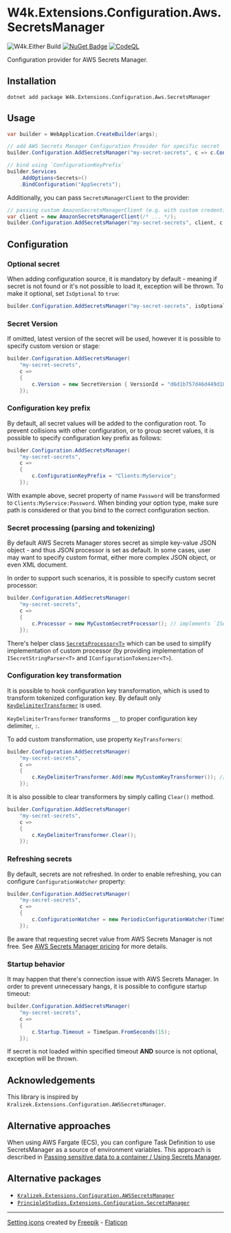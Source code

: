 # W4k.Extensions.Configuration.Aws.SecretsManager

![W4k.Either Build](https://github.com/wdolek/w4k-extensions-configuration-aws-secretsmanager/workflows/Build%20and%20test/badge.svg)
[![NuGet Badge](https://buildstats.info/nuget/W4k.Extensions.Configuration.Aws.SecretsManager?includePreReleases=true)](https://www.nuget.org/packages/W4k.Extensions.Configuration.Aws.SecretsManager/)
[![CodeQL](https://github.com/wdolek/w4k-extensions-configuration-aws-secretsmanager/actions/workflows/github-code-scanning/codeql/badge.svg)](https://github.com/wdolek/w4k-extensions-configuration-aws-secretsmanager/security/code-scanning)

Configuration provider for AWS Secrets Manager.

## Installation

```shell
dotnet add package W4k.Extensions.Configuration.Aws.SecretsManager
```

## Usage

```csharp
var builder = WebApplication.CreateBuilder(args);

// add AWS Secrets Manager Configuration Provider for specific secret
builder.Configuration.AddSecretsManager("my-secret-secrets", c => c.ConfigurationKeyPrefix = "AppSecrets");

// bind using `ConfigurationKeyPrefix`
builder.Services
    .AddOptions<Secrets>()
    .BindConfiguration("AppSecrets");
```

Additionally, you can pass `SecretsManagerClient` to the provider:

```csharp
// passing custom AmazonSecretsManagerClient (e.g. with custom credentials)
var client = new AmazonSecretsManagerClient(/* ... */);
builder.Configuration.AddSecretsManager("my-secret-secrets", client, c => c.ConfigurationKeyPrefix = "AppSecrets");
```

## Configuration

### Optional secret

When adding configuration source, it is mandatory by default - meaning if secret is not found or it's not possible to load it,
exception will be thrown. To make it optional, set `IsOptional` to `true`:

```csharp
builder.Configuration.AddSecretsManager("my-secret-secrets", isOptional: true);
```

### Secret Version

If omitted, latest version of the secret will be used, however it is possible to specify custom version or stage:

```csharp
builder.Configuration.AddSecretsManager(
    "my-secret-secrets",
    c =>
    {
        c.Version = new SecretVersion { VersionId = "d6d1b757d46d449d1835a10869dfb9d1" };
    });
```

### Configuration key prefix

By default, all secret values will be added to the configuration root. To prevent collisions with other configuration,
or to group secret values, it is possible to specify configuration key prefix as follows:

```csharp
builder.Configuration.AddSecretsManager(
    "my-secret-secrets",
    c => 
    {
        c.ConfigurationKeyPrefix = "Clients:MyService";
    });
```

With example above, secret property of name `Password` will be transformed to `Clients:MyService:Password`.
When binding your option type, make sure path is considered or that you bind to the correct configuration section. 

### Secret processing (parsing and tokenizing)

By default AWS Secrets Manager stores secret as simple key-value JSON object - and thus JSON processor is set as default.
In some cases, user may want to specify custom format, either more complex JSON object, or even XML document.

In order to support such scenarios, it is possible to specify custom secret processor:

```csharp
builder.Configuration.AddSecretsManager(
    "my-secret-secrets",
    c => 
    {
        c.Processor = new MyCustomSecretProcessor(); // implements `ISecretsProcessor`
    });
```

There's helper class [`SecretsProcessor<T>`](W4k.Extensions.Configuration.Aws.SecretsManager/SecretsProcessor.cs) which
can be used to simplify implementation of custom processor (by providing implementation of `ISecretStringParser<T>` and `IConfigurationTokenizer<T>`).

### Configuration key transformation

It is possible to hook configuration key transformation, which is used to transform tokenized configuration key.
By default only [`KeyDelimiterTransformer`](W4k.Extensions.Configuration.Aws.SecretsManager/ConfigurationKeyTransformer.cs) is used.

`KeyDelimiterTransformer` transforms `__` to proper configuration key delimiter, `:`.

To add custom transformation, use property `KeyTransformers`:

```csharp
builder.Configuration.AddSecretsManager(
    "my-secret-secrets",
    c => 
    {
        c.KeyDelimiterTransformer.Add(new MyCustomKeyTransformer()); // implements `IConfigurationKeyTransformer`
    });
```

It is also possible to clear transformers by simply calling `Clear()` method.

```csharp
builder.Configuration.AddSecretsManager(
    "my-secret-secrets",
    c => 
    {
        c.KeyDelimiterTransformer.Clear();
    });
```

### Refreshing secrets

By default, secrets are not refreshed. In order to enable refreshing, you can configure `ConfigurationWatcher` property:

```csharp
builder.Configuration.AddSecretsManager(
    "my-secret-secrets",
    c => 
    {
        c.ConfigurationWatcher = new PeriodicConfigurationWatcher(TimeSpan.FromMinutes(5)); // implements `IConfigurationWatcher`
    });
```

Be aware that requesting secret value from AWS Secrets Manager is not free. See [AWS Secrets Manager pricing](https://aws.amazon.com/secrets-manager/pricing/) for more details.

### Startup behavior

It may happen that there's connection issue with AWS Secrets Manager. In order to prevent unnecessary hangs, it is possible to configure startup timeout:

```csharp
builder.Configuration.AddSecretsManager(
    "my-secret-secrets",
    c => 
    {
        c.Startup.Timeout = TimeSpan.FromSeconds(15);
    });
```

If secret is not loaded within specified timeout **AND** source is not optional, exception will be thrown.

## Acknowledgements

This library is inspired by `Kralizek.Extensions.Configuration.AWSSecretsManager`.

## Alternative approaches

When using AWS Fargate (ECS), you can configure Task Definition to use SecretsManager as a source of environment variables.
This approach is described in [Passing sensitive data to a container / Using Secrets Manager](https://docs.aws.amazon.com/AmazonECS/latest/developerguide/secrets-envvar-secrets-manager.html).

## Alternative packages

- [`Kralizek.Extensions.Configuration.AWSSecretsManager`](https://www.nuget.org/packages/Kralizek.Extensions.Configuration.AWSSecretsManager)
- [`PrincipleStudios.Extensions.Configuration.SecretsManager`](https://www.nuget.org/packages/PrincipleStudios.Extensions.Configuration.SecretsManager)

---

[Setting icons](https://www.flaticon.com/free-icons/setting) created by [Freepik](https://www.flaticon.com/authors/freepik) - [Flaticon](https://www.flaticon.com/)
